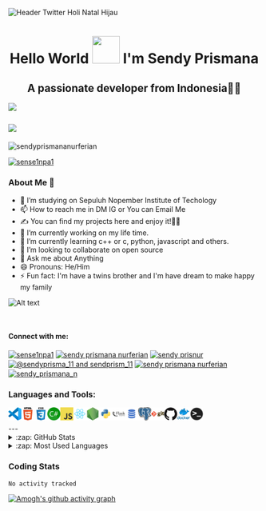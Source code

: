 ![Header Twitter Holi Natal Hijau](https://user-images.githubusercontent.com/84496427/199561242-e31afe84-cb2d-4adc-9ba8-ef1c5f362939.gif)


<h1 align="center">Hello World <img src="https://github.com/mitul3737/mitul3737/blob/main/Wave.gif" height="55px" width="55px"> I'm Sendy Prismana 
<h2 align="center">A passionate developer from Indonesia👌🏻</h2>
<img src="https://user-images.githubusercontent.com/84496427/199562444-b65bee68-c570-47c3-aaec-3840f326aa2b.gif"></a>

<h3 align="left">
<!--   <a href="https://github.com/DenverCoder1/readme-typing-svg"> -->
<img src="https://readme-typing-svg.herokuapp.com?color=00000&width=380&height=45&lines=Computer+Engineering+in+ITS;Open-Source;Learning+In+Public;Humble+with+Others;Nice+To+Meet+You+...&center=true"></a>

</h3>

<p align="left"> <img src="https://komarev.com/ghpvc/?username=sendyprismananurferian&label=Profile%20views&color=0e75b6&style=flat" alt="sendyprismananurferian" /> </p>
    
<p align="left"> <a href="https://twitter.com/sense1npa1" target="blank"><img src="https://img.shields.io/twitter/follow/sense1npa1?logo=twitter&style=for-the-badge" alt="sense1npa1" /></a> </p>
    
### About Me 🚀
- 🔭 I’m studying on Sepuluh Nopember Institute of Techology
- 📫 How to reach me in DM IG or You can Email Me 
- ✍ You can find my projects here and enjoy it!👍🏻
- 🔭 I’m currently working on my life time.
- 🌱 I’m currently learning c++ or c, python, javascript and others.
- 👯 I’m looking to collaborate on open source
- 💬 Ask me about Anything
- 😄 Pronouns: He/Him
- ⚡ Fun fact: I'm have a twins brother and I'm have dream to make happy my family

![Alt text](https://spotify-recently-played-readme.vercel.app/api?user=jbegnu1ttnxxl4qrimn7dvmym&unique={true|1|on|yes})

<br />

<h4 align="left">Connect with me:</h4>
<p align="left">
<a href="https://twitter.com/sense1npa1" target="blank"><img align="center" src="https://raw.githubusercontent.com/rahuldkjain/github-profile-readme-generator/master/src/images/icons/Social/twitter.svg" alt="sense1npa1" height="30" width="40" /></a>
<a href="https://linkedin.com/in/sendy prismana nurferian" target="blank"><img align="center" src="https://raw.githubusercontent.com/rahuldkjain/github-profile-readme-generator/master/src/images/icons/Social/linked-in-alt.svg" alt="sendy prismana nurferian" height="30" width="40" /></a>
<a href="https://fb.com/sendy prisnur" target="blank"><img align="center" src="https://raw.githubusercontent.com/rahuldkjain/github-profile-readme-generator/master/src/images/icons/Social/facebook.svg" alt="sendy prisnur" height="30" width="40" /></a>
<a href="https://instagram.com/@sendyprisma_11 and sendprism_11" target="blank"><img align="center" src="https://raw.githubusercontent.com/rahuldkjain/github-profile-readme-generator/master/src/images/icons/Social/instagram.svg" alt="@sendyprisma_11 and sendprism_11" height="30" width="40" /></a>
<a href="https://www.youtube.com/c/sendy prismana nurferian" target="blank"><img align="center" src="https://raw.githubusercontent.com/rahuldkjain/github-profile-readme-generator/master/src/images/icons/Social/youtube.svg" alt="sendy prismana nurferian" height="30" width="40" /></a>
<a href="https://www.hackerrank.com/sendy_prismana_n" target="blank"><img align="center" src="https://raw.githubusercontent.com/rahuldkjain/github-profile-readme-generator/master/src/images/icons/Social/hackerrank.svg" alt="sendy_prismana_n" height="30" width="40" /></a>
</p>

### Languages and Tools:

[<img align="left" alt="Visual Studio Code" width="26px" src="https://raw.githubusercontent.com/github/explore/80688e429a7d4ef2fca1e82350fe8e3517d3494d/topics/visual-studio-code/visual-studio-code.png" />][youtube]
[<img align="left" alt="HTML5" width="26px" src="https://raw.githubusercontent.com/github/explore/80688e429a7d4ef2fca1e82350fe8e3517d3494d/topics/html/html.png" />][youtube]
[<img align="left" alt="CSS3" width="26px" src="https://raw.githubusercontent.com/github/explore/80688e429a7d4ef2fca1e82350fe8e3517d3494d/topics/css/css.png" />][youtube]
[<img align="left" alt="CSharp" width="26px" src="https://raw.githubusercontent.com/github/explore/80688e429a7d4ef2fca1e82350fe8e3517d3494d/topics/csharp/csharp.png" />][youtube]
[<img align="left" alt="JavaScript" width="26px" src="https://raw.githubusercontent.com/github/explore/80688e429a7d4ef2fca1e82350fe8e3517d3494d/topics/javascript/javascript.png" />][youtube]
[<img align="left" alt="React" width="26px" src="https://raw.githubusercontent.com/github/explore/80688e429a7d4ef2fca1e82350fe8e3517d3494d/topics/react/react.png" />][youtube]
[<img align="left" alt="Node.js" width="26px" src="https://raw.githubusercontent.com/github/explore/80688e429a7d4ef2fca1e82350fe8e3517d3494d/topics/nodejs/nodejs.png" />][youtube]
[<img align="left" alt="python" width="26px" src="https://raw.githubusercontent.com/github/explore/80688e429a7d4ef2fca1e82350fe8e3517d3494d/topics/python/python.png" />][youtube]
[<img align="left" alt="flask" width="26px" src="https://raw.githubusercontent.com/github/explore/80688e429a7d4ef2fca1e82350fe8e3517d3494d/topics/flask/flask.png" />][youtube]
[<img align="left" alt="SQL" width="26px" src="https://raw.githubusercontent.com/github/explore/80688e429a7d4ef2fca1e82350fe8e3517d3494d/topics/sql/sql.png" />][youtube]
[<img align="left" alt="postgreSQL" width="26px" src="https://raw.githubusercontent.com/github/explore/80688e429a7d4ef2fca1e82350fe8e3517d3494d/topics/postgresql/postgresql.png" />][youtube]
[<img align="left" alt="Git" width="26px" src="https://raw.githubusercontent.com/github/explore/80688e429a7d4ef2fca1e82350fe8e3517d3494d/topics/git/git.png" />][youtube]
[<img align="left" alt="GitHub" width="26px" src="https://raw.githubusercontent.com/github/explore/78df643247d429f6cc873026c0622819ad797942/topics/github/github.png" />][youtube]
[<img align="left" alt="Docker" width="26px" src="https://raw.githubusercontent.com/github/explore/80688e429a7d4ef2fca1e82350fe8e3517d3494d/topics/docker/docker.png" />][youtube]
[<img align="left" alt="Terminal" width="26px" src="https://raw.githubusercontent.com/github/explore/80688e429a7d4ef2fca1e82350fe8e3517d3494d/topics/terminal/terminal.png" />][youtube]

<br />
<br />
---

<details>
  <summary>:zap: GitHub Stats</summary>

  <img align="left" alt="My GitHub Stats" src="https://github-readme-stats.vercel.app/api?username=SendyPrismanaNurferian&show_icons=true&hide_border=true" />

</details>

<details>
  <summary>:zap: Most Used Languages</summary>

<img align="left" alt="My GitHub Top Languages" src="https://github-readme-stats.vercel.app/api/top-langs/?username=SendyPrismanaNurferian" />

</details>

[website]: https://sendyprisma11.blogspot.com/
[youtube]: https://www.youtube.com/channel/UC-4Pt-SKObwRF0cAWZqgcjA
[instagram]:https://www.instagram.com/sendyprisma_11/https://www.instagram.com/sendprism_11/
[linkedin]: https://www.linkedin.com/in/sendy-prismana-nurferian-95a27b213/
    
### Coding Stats
<!--START_SECTION:waka-->

```text
No activity tracked
```

<!--END_SECTION:waka-->


<!--..-->

[![Amogh's github activity graph](https://activity-graph.herokuapp.com/graph?username=SendyPrismanaNurferian&bg_color=000000&color=3620f7&line=5a0c99&point=1adbce&area=true&hide_border=true)](https://github.com/SendyPrismanaNurferian/github-readme-activity-graph)
 
 <!--[Sendy's GitHub activity graph](https://activity-graph.herokuapp.com/graph?username=SendyPrismanaNurferian&theme=xcode)>
